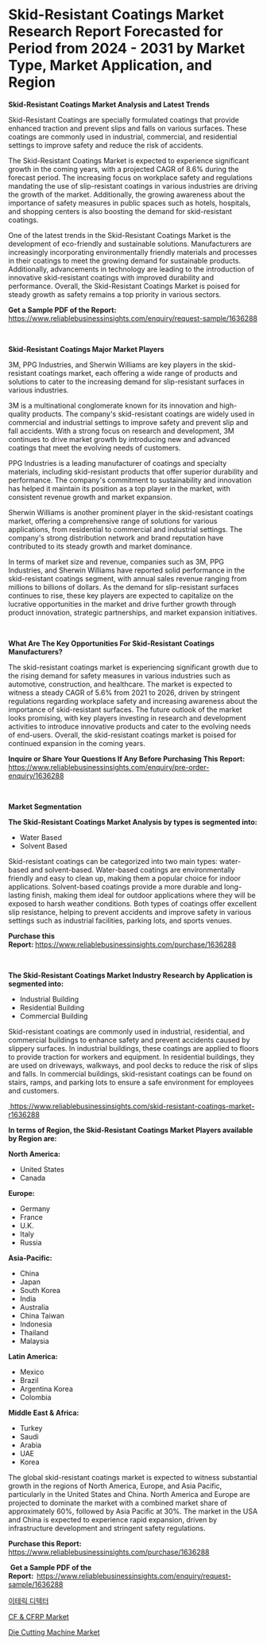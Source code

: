 <p><h1>Skid-Resistant Coatings Market Research Report Forecasted for Period from 2024 -  2031 by Market Type, Market Application, and Region</h1></p><p><strong>Skid-Resistant Coatings Market Analysis and Latest Trends</strong></p>
<p><p>Skid-Resistant Coatings are specially formulated coatings that provide enhanced traction and prevent slips and falls on various surfaces. These coatings are commonly used in industrial, commercial, and residential settings to improve safety and reduce the risk of accidents.</p><p>The Skid-Resistant Coatings Market is expected to experience significant growth in the coming years, with a projected CAGR of 8.6% during the forecast period. The increasing focus on workplace safety and regulations mandating the use of slip-resistant coatings in various industries are driving the growth of the market. Additionally, the growing awareness about the importance of safety measures in public spaces such as hotels, hospitals, and shopping centers is also boosting the demand for skid-resistant coatings.</p><p>One of the latest trends in the Skid-Resistant Coatings Market is the development of eco-friendly and sustainable solutions. Manufacturers are increasingly incorporating environmentally friendly materials and processes in their coatings to meet the growing demand for sustainable products. Additionally, advancements in technology are leading to the introduction of innovative skid-resistant coatings with improved durability and performance. Overall, the Skid-Resistant Coatings Market is poised for steady growth as safety remains a top priority in various sectors.</p></p>
<p><strong>Get a Sample PDF of the Report:&nbsp;</strong> <a href="https://www.reliablebusinessinsights.com/enquiry/request-sample/1636288">https://www.reliablebusinessinsights.com/enquiry/request-sample/1636288</a></p>
<p>&nbsp;</p>
<p><strong>Skid-Resistant Coatings Major Market Players</strong></p>
<p><p>3M, PPG Industries, and Sherwin Williams are key players in the skid-resistant coatings market, each offering a wide range of products and solutions to cater to the increasing demand for slip-resistant surfaces in various industries.</p><p>3M is a multinational conglomerate known for its innovation and high-quality products. The company's skid-resistant coatings are widely used in commercial and industrial settings to improve safety and prevent slip and fall accidents. With a strong focus on research and development, 3M continues to drive market growth by introducing new and advanced coatings that meet the evolving needs of customers.</p><p>PPG Industries is a leading manufacturer of coatings and specialty materials, including skid-resistant products that offer superior durability and performance. The company's commitment to sustainability and innovation has helped it maintain its position as a top player in the market, with consistent revenue growth and market expansion.</p><p>Sherwin Williams is another prominent player in the skid-resistant coatings market, offering a comprehensive range of solutions for various applications, from residential to commercial and industrial settings. The company's strong distribution network and brand reputation have contributed to its steady growth and market dominance.</p><p>In terms of market size and revenue, companies such as 3M, PPG Industries, and Sherwin Williams have reported solid performance in the skid-resistant coatings segment, with annual sales revenue ranging from millions to billions of dollars. As the demand for slip-resistant surfaces continues to rise, these key players are expected to capitalize on the lucrative opportunities in the market and drive further growth through product innovation, strategic partnerships, and market expansion initiatives.</p></p>
<p>&nbsp;</p>
<p><strong>What Are The Key Opportunities For Skid-Resistant Coatings Manufacturers?</strong></p>
<p><p>The skid-resistant coatings market is experiencing significant growth due to the rising demand for safety measures in various industries such as automotive, construction, and healthcare. The market is expected to witness a steady CAGR of 5.6% from 2021 to 2026, driven by stringent regulations regarding workplace safety and increasing awareness about the importance of skid-resistant surfaces. The future outlook of the market looks promising, with key players investing in research and development activities to introduce innovative products and cater to the evolving needs of end-users. Overall, the skid-resistant coatings market is poised for continued expansion in the coming years.</p></p>
<p><strong>Inquire or Share Your Questions If Any Before Purchasing This Report:</strong> <a href="https://www.reliablebusinessinsights.com/enquiry/pre-order-enquiry/1636288">https://www.reliablebusinessinsights.com/enquiry/pre-order-enquiry/1636288</a></p>
<p>&nbsp;</p>
<p><strong>Market Segmentation</strong></p>
<p><strong>The Skid-Resistant Coatings Market Analysis by types is segmented into:</strong></p>
<p><ul><li>Water Based</li><li>Solvent Based</li></ul></p>
<p><p>Skid-resistant coatings can be categorized into two main types: water-based and solvent-based. Water-based coatings are environmentally friendly and easy to clean up, making them a popular choice for indoor applications. Solvent-based coatings provide a more durable and long-lasting finish, making them ideal for outdoor applications where they will be exposed to harsh weather conditions. Both types of coatings offer excellent slip resistance, helping to prevent accidents and improve safety in various settings such as industrial facilities, parking lots, and sports venues.</p></p>
<p><strong>Purchase this Report:&nbsp;</strong><a href="https://www.reliablebusinessinsights.com/purchase/1636288">https://www.reliablebusinessinsights.com/purchase/1636288</a></p>
<p>&nbsp;</p>
<p><strong>The Skid-Resistant Coatings Market Industry Research by Application is segmented into:</strong></p>
<p><ul><li>Industrial Building</li><li>Residential Building</li><li>Commercial Building</li></ul></p>
<p><p>Skid-resistant coatings are commonly used in industrial, residential, and commercial buildings to enhance safety and prevent accidents caused by slippery surfaces. In industrial buildings, these coatings are applied to floors to provide traction for workers and equipment. In residential buildings, they are used on driveways, walkways, and pool decks to reduce the risk of slips and falls. In commercial buildings, skid-resistant coatings can be found on stairs, ramps, and parking lots to ensure a safe environment for employees and customers.</p></p>
<p><a href="https://www.reliablebusinessinsights.com/skid-resistant-coatings-market-r1636288">&nbsp;https://www.reliablebusinessinsights.com/skid-resistant-coatings-market-r1636288</a></p>
<p><strong>In terms of Region, the Skid-Resistant Coatings Market Players available by Region are:</strong></p>
<p>
    <p> <strong> North America: </strong>
        <ul>
            <li>United States</li>
            <li>Canada</li>
        </ul>
        </p> 
    <p> <strong> Europe: </strong>
        <ul>
            <li>Germany</li>
            <li>France</li>
            <li>U.K.</li>
            <li>Italy</li>
            <li>Russia</li>
        </ul>
        </p> 
    <p> <strong> Asia-Pacific: </strong>
        <ul>
            <li>China</li>
            <li>Japan</li>
            <li>South Korea</li>
            <li>India</li>
            <li>Australia</li>
            <li>China Taiwan</li>
            <li>Indonesia</li>
            <li>Thailand</li>
            <li>Malaysia</li>
        </ul>
        </p> 
    <p> <strong> Latin America: </strong>
        <ul>
            <li>Mexico</li>
            <li>Brazil</li>
            <li>Argentina Korea</li>
            <li>Colombia</li>
        </ul>
        </p> 
    <p> <strong> Middle East & Africa: </strong>
        <ul>
            <li>Turkey</li>
            <li>Saudi</li>
            <li>Arabia</li>
            <li>UAE</li>
            <li>Korea</li>
        </ul>
    </p>
    </p>
<p><p>The global skid-resistant coatings market is expected to witness substantial growth in the regions of North America, Europe, and Asia Pacific, particularly in the United States and China. North America and Europe are projected to dominate the market with a combined market share of approximately 60%, followed by Asia Pacific at 30%. The market in the USA and China is expected to experience rapid expansion, driven by infrastructure development and stringent safety regulations.</p></p>
<p><strong>Purchase this Report: </strong><a href="https://www.reliablebusinessinsights.com/purchase/1636288">https://www.reliablebusinessinsights.com/purchase/1636288</a></p>
<p>&nbsp;<strong>Get a Sample PDF of the Report:&nbsp;&nbsp;</strong><a href="https://www.reliablebusinessinsights.com/enquiry/request-sample/1636288">https://www.reliablebusinessinsights.com/enquiry/request-sample/1636288</a></p>
<p><strong></strong></p>
<p><p><a href="https://github.com/Gregost89076vddcv/Market-Research-Report-List-1/blob/main/4355368126798.md">이테릭 디텍터</a></p><p><a href="https://github.com/AndreanneHane2023/Market-Research-Report-List-2/blob/main/cf-cfrp-market.md">CF & CFRP Market</a></p><p><a href="https://github.com/RyleeBauch2023/Market-Research-Report-List-2/blob/main/die-cutting-machine-market.md">Die Cutting Machine Market</a></p></p>